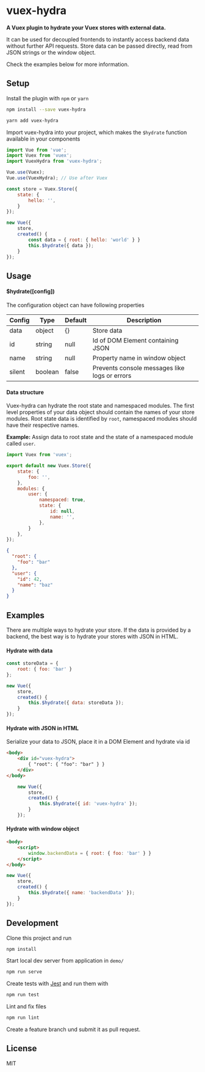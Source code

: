 # vuex-hydra

**A Vuex plugin to hydrate your Vuex stores with external data.**

It can be used for decoupled frontends to instantly access backend data without further API requests.
Store data can be passed directly, read from JSON strings or the window object.

Check the examples below for more information.

## Setup

Install the plugin with `npm` or `yarn`
```bash
npm install --save vuex-hydra
```
```bash
yarn add vuex-hydra
```

Import vuex-hydra into your project, 
which makes the `$hydrate` function available in your components
```javascript
import Vue from 'vue';
import Vuex from 'vuex';
import VuexHydra from 'vuex-hydra';

Vue.use(Vuex);
Vue.use(VuexHydra); // Use after Vuex

const store = Vuex.Store({
    state: {
        hello: '',
    }
});

new Vue({
    store,
    created() {
        const data = { root: { hello: 'world' } }
        this.$hydrate({ data });
    }
});
```

## Usage

#### $hydrate([config])


The configuration object can have following properties

|Config|Type|Default|Description|
|---|---|---|---|
|data|object|{}|Store data|
|id|string|null|Id of DOM Element containing JSON|
|name|string|null|Property name in window object|
|silent|boolean|false|Prevents console messages like logs or errors|

#### Data structure

Vuex-hydra can hydrate the root state and namespaced modules.
The first level properties of your data object should contain the names of your store modules.
Root state data is identified by `root`, namespaced modules should have their respective names.

**Example:** Assign data to root state and the state of a namespaced module called `user`.

```javascript
import Vuex from 'vuex';

export default new Vuex.Store({
    state: {
        foo: '',
    },
    modules: {
        user: {
            namespaced: true,
            state: {
                id: null,
                name: '',
            },
        }
    },
});
```

```json
{
  "root": {
    "foo": "bar"
  },
  "user": {
    "id": 42,
    "name": "baz"
  }
}
```

## Examples

There are multiple ways to hydrate your store.
If the data is provided by a backend, the best way is to
hydrate your stores with JSON in HTML.

#### Hydrate with data

```javascript
const storeData = {
    root: { foo: 'bar' }
};

new Vue({
    store,
    created() {
        this.$hydrate({ data: storeData });
    }
});
```

#### Hydrate with JSON in HTML

Serialize your data to JSON, place it in a DOM Element and hydrate via id

```html
<body>
    <div id="vuex-hydra">
        { "root": { "foo": "bar" } }
    </div>
</body>
```

```javascript
    new Vue({
        store,
        created() {
            this.$hydrate({ id: 'vuex-hydra' });
        }
    });
```

#### Hydrate with window object

```html
<body>
    <script>
        window.backendData = { root: { foo: 'bar' } }
    </script>
</body>
```

```javascript
new Vue({
    store,
    created() {
        this.$hydrate({ name: 'backendData' });
    }
});
```

## Development

Clone this project and run 
```bash
npm install
```

Start local dev server from application in `demo/`
```bash
npm run serve
```

Create tests with [Jest](https://jestjs.io/docs/en/getting-started) and run them with
```bash
npm run test
```

Lint and fix files
```bash
npm run lint
```

Create a feature branch und submit it as pull request.

## License

MIT